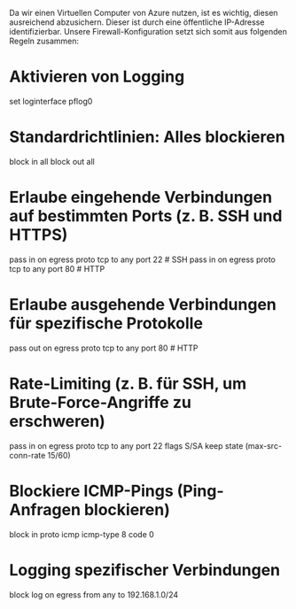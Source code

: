 Da wir einen Virtuellen Computer von Azure nutzen, ist es wichtig, diesen ausreichend abzusichern. Dieser ist durch eine öffentliche IP-Adresse identifizierbar. 
Unsere Firewall-Konfiguration setzt sich somit aus folgenden Regeln zusammen:

# Aktivieren von Logging
set loginterface pflog0

# Standardrichtlinien: Alles blockieren
block in all
block out all

# Erlaube eingehende Verbindungen auf bestimmten Ports (z. B. SSH und HTTPS)
pass in on egress proto tcp to any port 22  # SSH
pass in on egress proto tcp to any port 80  # HTTP

# Erlaube ausgehende Verbindungen für spezifische Protokolle
pass out on egress proto tcp to any port 80  # HTTP

# Rate-Limiting (z. B. für SSH, um Brute-Force-Angriffe zu erschweren)
pass in on egress proto tcp to any port 22 flags S/SA keep state (max-src-conn-rate 15/60)

# Blockiere ICMP-Pings (Ping-Anfragen blockieren)
block in proto icmp icmp-type 8 code 0

# Logging spezifischer Verbindungen
block log on egress from any to 192.168.1.0/24
